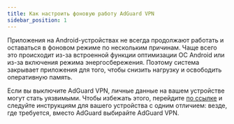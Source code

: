 ```yaml
---
title: Как настроить фоновую работу AdGuard VPN
sidebar_position: 1
---
```


Приложения на Android-устройствах не всегда продолжают работать и оставаться в фоновом режиме по нескольким причинам. Чаще всего это происходит из-за встроенной функции оптимизации ОС Android или из-за включения режима энергосбережения. Поэтому система закрывает приложения для того, чтобы снизить нагрузку и освободить оперативную память.

Если вы выключите AdGuard VPN, личные данные на вашем устройстве могут стать уязвимыми. Чтобы избежать этого, перейдите [по ссылке](https://adguard.com/kb/adguard-for-android/solving-problems/background-work/) и следуйте инструкциям для вашего устройства с одним отличием: везде, где требуется, вместо AdGuard выбирайте AdGuard VPN.
